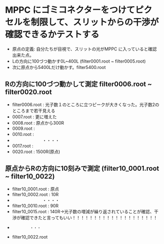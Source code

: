 # MPPC にゴミコネクターをつけてピクセルを制限して、スリットからの干渉が確認できるかテストする
- 原点の定義: 自分たちが目視で、スリットの光がMPPC に入っていると確認出来た点。
- Lの方向に100づつ動かす0L~400L (filter0001.root ~ filter0005.root)
- 次に原点から5400Lだけ動かす。filter5400.root　

## Rの方向に100づつ動かして測定 filter0006.root ~ filter0020.root
- filter0006.root : 光子数１のところに立つピークが大きくなった。光子数2のところまで若干見える
- 0007.root : 更に増えた
- 0008.root : 原点から300R 
- 0009.root : 
- 0010.root : 　　
- 　　　　　　　・・・・
- 0017.root : 
- 0020.root : 1500R(原点)

## 原点からRの方向に10刻みで測定 (filter10_0001.root ~ filter10_0022)
- filter10_0001.root : 原点
- filter10_0002.root : 10R
- 　　　　　　　・・・・
- filter10_0010.root : 90R
- filter10_0015.root : 140R→光子数の増減が繰り返されていることが確認、干渉が確認できたと言ってもいい！！！！！！！！！！！！！！！！！！！！
-             ・・・
- filter10_0022.root
